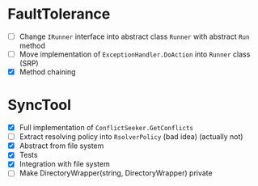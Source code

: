 # FaultTolerance
- [ ] Change `IRunner` interface into abstract class `Runner` with abstract `Run` method
- [ ] Move implementation of `ExceptionHandler.DoAction` into `Runner` class (SRP)
- [x] Method chaining

# SyncTool
- [x] Full implementation of `ConflictSeeker.GetConflicts`
- [ ] Extract resolving policy into `RsolverPolicy` (bad idea) (actually not)
- [x] Abstract from file system
- [x] Tests
- [x] Integration with file system
- [ ] Make DirectoryWrapper(string, DirectoryWrapper) private
